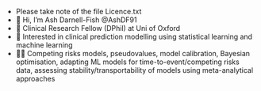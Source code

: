 - Please take note of the file Licence.txt
- 👋 Hi, I’m Ash Darnell-Fish @AshDF91
- 👀 Clinical Research Fellow (DPhil) at Uni of Oxford
- 🌱 Interested in clinical prediction modelling using statistical learning and machine learning
- 🐱‍🏍 Competing risks models, pseudovalues, model calibration, Bayesian optimisation, adapting ML models for time-to-event/competing risks data, assessing stability/transportability of models using meta-analytical approaches    

<!---
AshDF91/AshDF91 is a ✨ special ✨ repository because its `README.md` (this file) appears on your GitHub profile.
You can click the Preview link to take a look at your changes.
--->
